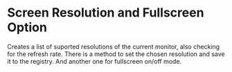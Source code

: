 # Screen Resolution and Fullscreen Option
Creates a list of suported resolutions of the current monitor, also checking for the refresh rate.
There is a method to set the chosen resolution and save it to the registry. And another one for fullscreen on/off mode.